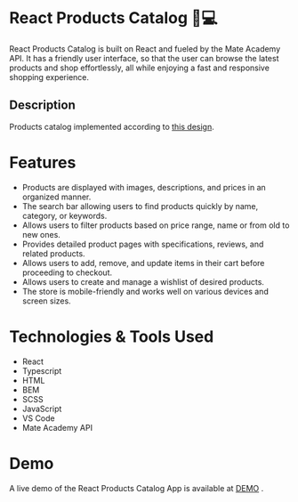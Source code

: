 # React Products Catalog 📱💻
React Products Catalog is built on React and fueled by the Mate Academy API. It has a friendly user interface, so that the user can browse the latest products and shop effortlessly, all while enjoying a fast and responsive shopping experience.

## Description
Products catalog implemented according to [this design](https://www.figma.com/file/uEetgWenSRxk9jgiym6Yzp/Phone-catalog-redesign?node-id=1%3A2).


# Features
- Products are displayed with images, descriptions, and prices in an organized manner.
- The search bar allowing users to find products quickly by name, category, or keywords.
- Allows users to filter products based on price range, name or from old to new ones.
- Provides detailed product pages with specifications, reviews, and related products.
- Allows users to add, remove, and update items in their cart before proceeding to checkout.
- Allows users to create and manage a wishlist of desired products.
- The store is mobile-friendly and works well on various devices and screen sizes.

# Technologies & Tools Used
- React
- Typescript
- HTML
- BEM
- SCSS
- JavaScript
- VS Code
- Mate Academy API

# Demo
A live demo of the React Products Catalog App is available at [DEMO](https://kbekher.github.io/react_phone-catalog/) .
